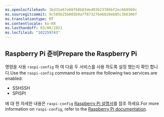 ```yaml
---
ms.openlocfilehash: 3bd31e67e68f68b83de403623786bf2ec660568c
ms.sourcegitcommit: 9c589b25b005b9a7f87327646020eb85c3b6306f
ms.translationtype: MT
ms.contentlocale: ko-KR
ms.lasthandoff: 03/06/2021
ms.locfileid: "102259743"
---
```

## <a name="prepare-the-raspberry-pi"></a><span data-ttu-id="372ba-101">Raspberry Pi 준비</span><span class="sxs-lookup"><span data-stu-id="372ba-101">Prepare the Raspberry Pi</span></span>

<span data-ttu-id="372ba-102">명령을 사용 `raspi-config` 하 여 다음 두 서비스를 사용 하도록 설정 했는지 확인 합니다.</span><span class="sxs-lookup"><span data-stu-id="372ba-102">Use the `raspi-config` command to ensure the following two services are enabled:</span></span>

- <span data-ttu-id="372ba-103">SSH</span><span class="sxs-lookup"><span data-stu-id="372ba-103">SSH</span></span>
- <span data-ttu-id="372ba-104">SPI</span><span class="sxs-lookup"><span data-stu-id="372ba-104">SPI</span></span>

<span data-ttu-id="372ba-105">에 대 한 자세한 내용은 `raspi-config` [Raspberry Pi 설명서](https://www.raspberrypi.org/documentation/configuration/raspi-config.md)를 참조 하세요.</span><span class="sxs-lookup"><span data-stu-id="372ba-105">For more information on `raspi-config`, refer to the [Raspberry Pi documentation](https://www.raspberrypi.org/documentation/configuration/raspi-config.md).</span></span>
